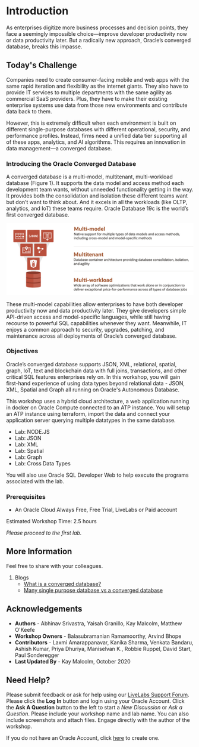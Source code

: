 # Introduction
As enterprises digitize more business processes and decision points, they face a seemingly impossible choice—improve developer productivity now or data productivity later. But a radically new approach, Oracle’s converged database, breaks this impasse.

## Today's Challenge

Companies need to create consumer-facing mobile and web apps with the same rapid iteration and flexibility as the internet giants. They also have to provide IT services to multiple departments with the same agility as commercial SaaS providers. Plus, they have to make their existing enterprise systems use data from those new environments and contribute data back to them. 

However, this is extremely difficult when each environment is built on different single-purpose databases with different operational, security, and performance profiles. Instead, firms need a unified data tier supporting all of these apps, analytics, and AI algorithms. This requires an innovation in data management—a converged database.

### **Introducing the Oracle Converged Database**
A converged database is a multi-model, multitenant, multi-workload database (Figure 1). It supports the data model and access method each development team wants, without unneeded functionality getting in the way. It provides both the consolidation and isolation these different teams want but don’t want to think about. And it excels in all the workloads (like OLTP, analytics, and IoT) these teams require.  Oracle Database 19c is the world’s first converged database.

![](images/converged-db-1.png " ")

These multi-model capabilities allow enterprises to have both developer productivity now and data productivity later. They give developers simple API-driven access and model-specific languages, while still having recourse to powerful SQL capabilities whenever they want. Meanwhile, IT enjoys a common approach to security, upgrades, patching, and maintenance across all deployments of Oracle’s converged database.

### Objectives
Oracle’s converged database supports JSON, XML, relational, spatial, graph, IoT, text and blockchain data with full joins, transactions, and other critical SQL features enterprises rely on.  In this workshop, you will gain first-hand experience of using data types beyond relational data - JSON, XML, Spatial and Graph all running on Oracle's Autonomous Database.

This workshop uses a hybrid cloud architecture, a web application running in docker on Oracle Compute connected to an ATP instance.  You will setup an ATP instance using terraform, import the data and connect your application server querying multiple datatypes in the same database.

- Lab: NODE.JS
- Lab: JSON
- Lab: XML
- Lab: Spatial
- Lab: Graph
- Lab: Cross Data Types

You will also use Oracle SQL Developer Web to help execute the programs associated with the lab. 

### Prerequisites

- An Oracle Cloud Always Free, Free Trial, LiveLabs or Paid account

Estimated Workshop Time:  2.5 hours

*Please proceed to the first lab.*

## More Information
Feel free to share with your colleagues.

1. Blogs
      - [What is a converged database?](https://blogs.oracle.com/database/what-is-a-converged-database)
      - [Many single purpose database vs a converged database](https://blogs.oracle.com/database/many-single-purpose-databases-versus-a-converged-database)

## Acknowledgements
- **Authors** - Abhinav Srivastra, Yaisah Granillo, Kay Malcolm, Matthew O'Keefe
- **Workshop Owners** - Balasubramanian Ramamoorthy, Arvind Bhope
- **Contributors** - Laxmi Amarappanavar, Kanika Sharma, Venkata Bandaru, Ashish Kumar, Priya Dhuriya, Maniselvan K., Robbie Ruppel, David Start, Paul Sonderegger
- **Last Updated By** - Kay Malcolm, October 2020

## Need Help?
Please submit feedback or ask for help using our [LiveLabs Support Forum](https://community.oracle.com/tech/developers/categories/converged-database). Please click the **Log In** button and login using your Oracle Account. Click the **Ask A Question** button to the left to start a *New Discussion* or *Ask a Question*.  Please include your workshop name and lab name.  You can also include screenshots and attach files.  Engage directly with the author of the workshop.

If you do not have an Oracle Account, click [here](https://profile.oracle.com/myprofile/account/create-account.jspx) to create one.
